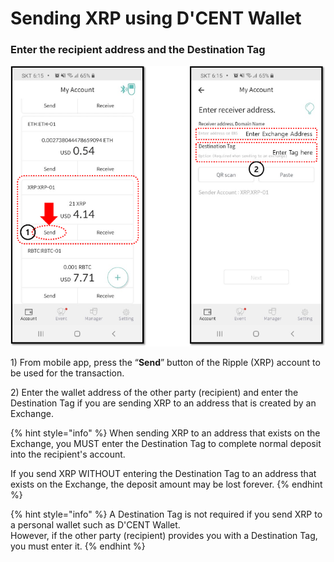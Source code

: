 # Sending XRP using D'CENT Wallet

### Enter the recipient address and the Destination Tag

![](../../.gitbook/assets/dcent_send_xrp_en.png)

1\) From mobile app, press the “**Send**” button of the Ripple \(XRP\) account to be used for the transaction.

2\) Enter the wallet address of the other party \(recipient\) and enter the Destination Tag if you are sending XRP to an address that is created by an Exchange.

{% hint style="info" %}
When sending XRP to an address that exists on the Exchange, you MUST enter the Destination Tag to complete normal deposit into the recipient's account.

If you send XRP WITHOUT entering the Destination Tag to an address that exists on the Exchange, the deposit amount may be lost forever.
{% endhint %}

{% hint style="info" %}
A Destination Tag is not required if you send XRP to a personal wallet such as D'CENT Wallet.  
However, if the other party \(recipient\) provides you with a Destination Tag, you must enter it.
{% endhint %}

